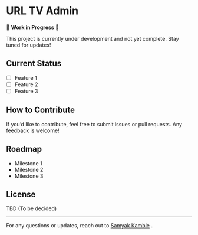 # URL TV Admin

🚧 **Work in Progress** 🚧  

This project is currently under development and not yet complete. Stay tuned for updates!  

## Current Status  
- [ ] Feature 1  
- [ ] Feature 2  
- [ ] Feature 3  

## How to Contribute  
If you’d like to contribute, feel free to submit issues or pull requests. Any feedback is welcome!  

## Roadmap  
- Milestone 1  
- Milestone 2  
- Milestone 3  

## License  
TBD (To be decided)  

---

For any questions or updates, reach out to [Samyak Kamble](mailto:arrowwouldpro@gmail.com)  .  
